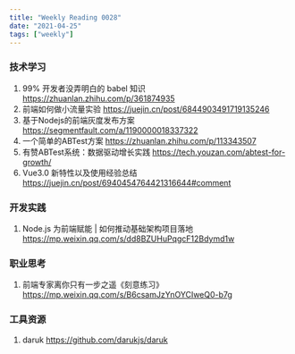 ```yaml
---
title: "Weekly Reading 0028"
date: "2021-04-25"
tags: ["weekly"]
---
```


### 技术学习
1. 99% 开发者没弄明白的 babel 知识 https://zhuanlan.zhihu.com/p/361874935
2. 前端如何做小流量实验 https://juejin.cn/post/6844903491719135246
3. 基于Nodejs的前端灰度发布方案 https://segmentfault.com/a/1190000018337322
4. 一个简单的ABTest方案 https://zhuanlan.zhihu.com/p/113343507
5. 有赞ABTest系统：数据驱动增长实践 https://tech.youzan.com/abtest-for-growth/
6. Vue3.0 新特性以及使用经验总结 https://juejin.cn/post/6940454764421316644#comment

### 开发实践
1. Node.js 为前端赋能 | 如何推动基础架构项目落地 https://mp.weixin.qq.com/s/dd8BZUHuPqgcF12Bdymd1w

### 职业思考
1. 前端专家离你只有一步之遥《刻意练习》 https://mp.weixin.qq.com/s/B6csamJzYnOYCIweQ0-b7g

### 工具资源
1. daruk https://github.com/darukjs/daruk